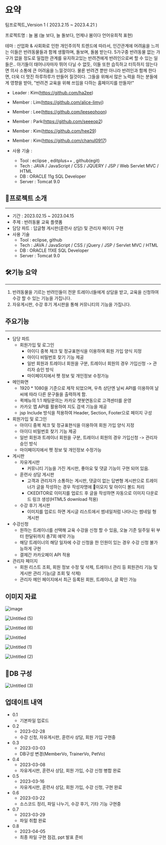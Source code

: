 # 요약

팀프로젝트_Version 1 ( 2023.2.15 ~ 2023.4.21 )

프로젝트명 : 늘 봄 (늘 보다, 늘 돌보다, 언제나 봄이다 언어유희적 표현) 

테마 : 산업화 & 사회화로 인한 개인주의적 트렌드에 따라서, 인간관계에 어려움을 느끼는 이들은 반려동물들과 함께 생활하며, 돌보며, 돌봄 받는다.
       5가구중 반려동물 없는 가구가 없을 정도로 밀접한 관계를 유지하고있는 반려견에게 반려인으로써 할 수 있는 일들은..
       아기들이 태어나자마자 뛰어 다닐 수 없듯, 이들 또한 습득하고 터득하지 않는다면 의사 소통에 큰 어려움을 느낄것이다.
       물론 반려견 뿐만 아니라 반려인과 함께 한다면, 더욱 더 멋진 하루하루가 만들어 질것이다.
       그들을 위해서 많은 노력을 하는 분들에게 영향을 받아, "반려견 교육을 위해 쓰임을 다하는 홈페이지를 만들자!"

* Leader : Kim(https://github.com/ha2ee)
* Member : Lim(https://github.com/alice-limyj)
* Member : Lee(https://github.com/leeseohoon)
* Member : Park(https://github.com/seeeop2)
* Member : Kim(https://github.com/hee29)
* Member : Kim(https://github.com/chanul0917)

* 사용 기술 :
  * Tool : eclipse , editplus++ , github(egit)
  * Tech : JAVA / JavaScript / CSS / JQUERY / JSP / Web Servlet MVC / HTML 
  * DB : ORACLE 11g SQL Developer
  * Server : Tomcat 9.0

## **📌프로젝트 소개**

---

- 기간 : 2023.02.15 ~ 2023.04.15
- 주제 : 반려동물 교육 플랫폼
- 담당 파트 : 답글형 게시판(훈련사 상담) 및 관리자 페이지 구현
- 사용 기술
    - Tool : eclipse, github
    - Tech : JAVA / JavaScript / CSS / jQuery / JSP / Servlet MVC / HTML
    - DB : ORACLE 11XE SQL Developer
    - Server : Tomcat 9.0

## **🛠기능 요약**

---

1. 반려동물을 기르는 반려인들이 전문 트레이너들에게 상담을 받고, 교육을 신청하여 수강 할 수 있는 기능을 가집니다.
2. 자유게시판, 수강 후기 게시판을 통해 커뮤니티의 기능을 가집니다.

## **주요기능**

---

- 담당 파트
    - 회원가입 및 로그인
        - 아이디 중복 체크 및 정규표현식을 이용하여 회원 가입 양식 지정
        - 아이디 비밀번호 찾기 기능 제공
        - 일반 회원과 트레이너 회원을 구분, 트레이너 회원의 경우 가입신청 -> 관리자 승인 방식
        - 마이페이지에서 펫 정보 및 개인정보 수정가능
- 메인화면
    - 1920 * 1080을 기준으로 제작 되었으며, 우측 상단엔 날씨 API를 이용하여 날씨에 따라 다른 문구들을 출력하게 함.
    - 퀵메뉴의 1:1 채팅문의는 카카오 챗봇연동으로 고객센터를 운영
    - 카카오 맵 API를 활용하여 지도 검색 기능을 제공
    - jsp Include 방식을 적용하여 Header, Section, Footer으로 페이지 구성
- 회원가입 및 로그인
    - 아이디 중복 체크 및 정규표현식을 이용하여 회원 가입 양식 지정
    - 아이디 비밀번호 찾기 기능 제공
    - 일반 회원과 트레이너 회원을 구분, 트레이너 회원의 경우 가입신청 -> 관리자 승인 방식
    - 마이페이지에서 펫 정보 및 개인정보 수정가능
- 게시판
    - 자유게시판
        - 커뮤니티 기능을 가진 게시판, 좋아요 및 댓글 기능이 구현 되어 있음.
    - 훈련사 상담 게시판
        - 고객과 관리자가 소통하는 게시판, 댓글이 없는 답변형 게시판으로 트레이너가 글을 작성하는 경우 작성자명에 🍎이모지 및 아이디 볼드 처리
        - CKEDITOR로 이미지를 업로드 후 글을 작성하면 자동으로 이미지 다운로드 링크 생성(HTML5 download 적용)
    - 수강 후기 게시판
        - 이미지를 업로드 하면 게시글 리스트에서 썸네일처럼 나타나는 썸네일 형 게시판
- 수강신청
    - 원하는 트레이너를 선택해 교육 수강을 신청 할 수 있음, 오늘 기준 일주일 뒤 부터 한달뒤까지 총7회 예약 가능
    - 해당 트레이너의 해당 일자에 수강 신청을 한 인원이 있는 경우 수강 신청 불가능하게 구현
    - 결제간 카카오페이 API 적용
- 관리자 페이지
    - 회원 리스트 조회, 회원 정보 수정 및 삭제, 트레이너 관리 등 회원관리 기능 및 게시판 관리 기능(글 조회 및 삭제)
    - 관리자 메인 페이지에서 최근 등록된 회원, 트레이너, 글 확인 가능

## **이미지 자료**
![image](https://user-images.githubusercontent.com/125801596/233524060-64dcb0eb-0e71-4623-8718-cb047acd6e0a.png)

![Untitled (5)](https://user-images.githubusercontent.com/125801596/233522990-e04ea2ab-4e4f-4be7-a621-5d18d725e60c.png)

![Untitled (6)](https://user-images.githubusercontent.com/125801596/233522996-39dec42d-30aa-4af4-b599-ff2329a2f57e.png)

![Untitled](https://user-images.githubusercontent.com/125801596/233522586-bf8329a8-7f1e-490a-b4ff-aa0f3a087f66.png)

![Untitled (1)](https://user-images.githubusercontent.com/125801596/233522602-362e5dce-96b7-4ddd-8c04-85b268a2caf5.png)

![Untitled (2)](https://user-images.githubusercontent.com/125801596/233522611-44716ed0-4f96-4ff3-b983-744c355b0824.png)



## **🔖DB 구성**

![Untitled (3)](https://user-images.githubusercontent.com/125801596/233522618-4b14cb80-490d-4746-af73-73f3d67ee969.png)




## 업데이트 내역
* 0.1 
  * 기본파일 업로드
* 0.2
  * 2023-02-28 
  * 수강 신청, 자유게시판, 훈련사 상담, 회원 가입 구현중
* 0.3
  * 2023-03-03
  * DB구성 변경(MemberVo, TrainerVo, PetVo)
* 0.4
  * 2023-03-08
  * 자유게시판, 훈련사 상담, 회원 가입, 수강 신청 병합 완료
* 0.5
  * 2023-03-16
  * 자유게시판, 훈련사 상담, 회원 가입, 수강 신청, 구현 완료
* 0.6
  * 2023-03-22
  * 소스코드 정리, 파일 나누기, 수강 후기, 기타 기능 구현중
* 0.7
  * 2023-03-29
  * 파일 취합 완료
* 0.8
  * 2023-04-05
  * 최종 파일 구현 점검, ppt 발표 준비
